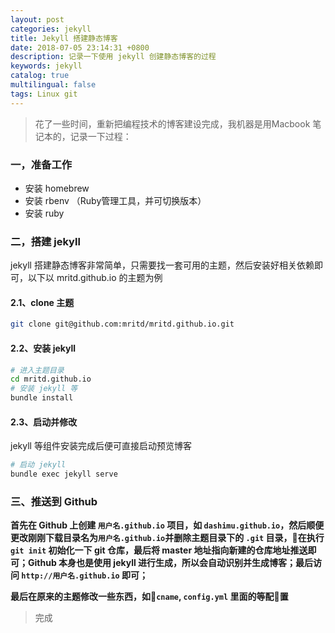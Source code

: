 ```yaml
---
layout: post
categories: jekyll
title: Jekyll 搭建静态博客
date: 2018-07-05 23:14:31 +0800
description: 记录一下使用 jekyll 创建静态博客的过程
keywords: jekyll
catalog: true
multilingual: false
tags: Linux git 
---
```


> 花了一些时间，重新把编程技术的博客建设完成，我机器是用Macbook 笔记本的，记录一下过程：

### 一，准备工作

- 安装 homebrew 
- 安装 rbenv （Ruby管理工具，并可切换版本）
- 安装 ruby


### 二，搭建 jekyll

jekyll 搭建静态博客非常简单，只需要找一套可用的主题，然后安装好相关依赖即可，以下以 mritd.github.io 的主题为例

#### 2.1、clone 主题

``` sh
git clone git@github.com:mritd/mritd.github.io.git
```

#### 2.2、安装 jekyll

``` sh
# 进入主题目录
cd mritd.github.io
# 安装 jekyll 等
bundle install
```

#### 2.3、启动并修改

jekyll 等组件安装完成后便可直接启动预览博客

``` sh
# 启动 jekyll  
bundle exec jekyll serve
```

### 三、推送到 Github

**首先在 Github 上创建 `用户名.github.io` 项目，如 `dashimu.github.io`，然后顺便更改刚刚下载目录名为`用户名.github.io`并删除主题目录下的 `.git` 目录，在执行 `git init` 初始化一下 git 仓库，最后将 master 地址指向新建的仓库地址推送即可；Github 本身也是使用 jekyll 进行生成，所以会自动识别并生成博客；最后访问 `http://用户名.github.io` 即可；**

**最后在原来的主题修改一些东西，如`cname`, `config.yml` 里面的等配置**

> 完成
